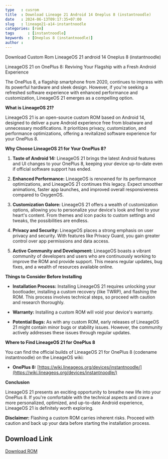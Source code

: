```yaml
---
type   : cusrom
title  : Download Lineage 21 Android 14 Oneplus 8 (instantnoodle)
date   : 2024-06-13T09:17:35+07:00
slug   : lineage21-a14-instantnoodle
categories: [rom]
tags      : [instantnoodle]
keywords  : [Oneplus 8 (instantnoodle)]
author :
---
```


Download Custom Rom LineageOS 21 android 14 Oneplus 8 (instantnoodle)

LineageOS 21 on OnePlus 8: Reviving Your Flagship with a Fresh Android Experience

The OnePlus 8, a flagship smartphone from 2020, continues to impress with its powerful hardware and sleek design. However, if you're seeking a refreshed software experience with enhanced performance and customization, LineageOS 21 emerges as a compelling option.

**What is LineageOS 21?**

LineageOS 21 is an open-source custom ROM based on Android 14, designed to deliver a pure Android experience free from bloatware and unnecessary modifications. It prioritizes privacy, customization, and performance optimizations, offering a revitalized software experience for your OnePlus 8.

**Why Choose LineageOS 21 for Your OnePlus 8?**

1. **Taste of Android 14:** LineageOS 21 brings the latest Android features and UI changes to your OnePlus 8, keeping your device up-to-date even if official software support has ended.

2. **Enhanced Performance:** LineageOS is renowned for its performance optimizations, and LineageOS 21 continues this legacy. Expect smoother animations, faster app launches, and improved overall responsiveness compared to OxygenOS.

3. **Customization Galore:** LineageOS 21 offers a wealth of customization options, allowing you to personalize your device's look and feel to your heart's content. From themes and icon packs to custom settings and tweaks, the possibilities are endless.

4. **Privacy and Security:** LineageOS places a strong emphasis on user privacy and security. With features like Privacy Guard, you gain greater control over app permissions and data access.

5. **Active Community and Development:** LineageOS boasts a vibrant community of developers and users who are continuously working to improve the ROM and provide support. This means regular updates, bug fixes, and a wealth of resources available online.

**Things to Consider Before Installing**

* **Installation Process:** Installing LineageOS 21 requires unlocking your bootloader, installing a custom recovery (like TWRP), and flashing the ROM. This process involves technical steps, so proceed with caution and research thoroughly.

* **Warranty:** Installing a custom ROM will void your device's warranty.

* **Potential Bugs:** As with any custom ROM, early releases of LineageOS 21 might contain minor bugs or stability issues. However, the community actively addresses these issues through regular updates.

**Where to Find LineageOS 21 for OnePlus 8**

You can find the official builds of LineageOS 21 for OnePlus 8 (codename instantnoodle) on the LineageOS wiki:

* **OnePlus 8:** [https://wiki.lineageos.org/devices/instantnoodle/](https://wiki.lineageos.org/devices/instantnoodle/)

**Conclusion**

LineageOS 21 presents an exciting opportunity to breathe new life into your OnePlus 8. If you're comfortable with the technical aspects and crave a more personalized, optimized, and up-to-date Android experience, LineageOS 21 is definitely worth exploring.

**Disclaimer:** Flashing a custom ROM carries inherent risks. Proceed with caution and back up your data before starting the installation process.


## Download Link
[Download ROM](https://t.me/wahyu6070files/777?single)
